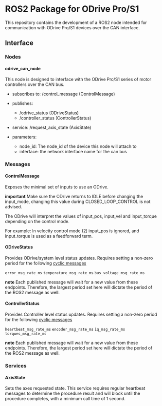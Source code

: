 # ROS2 Package for ODrive Pro/S1 

This repository contains the development of a ROS2 node intended for communication with ODrive Pro/S1 devices over the CAN interface.

## Interface
### Nodes
#### odrive_can_node

This node is designed to interface with the ODrive Pro/S1 series of motor controllers over the CAN bus.

* subscribes to: /control_message (ControlMessage)

* publishes: 
    * /odrive_status (ODriveStatus)
    * /controller_status (ControllerStatus)

* service: /request_axis_state (AxisState)

* parameters:

    * node_id: The node_id of the device this node will attach to
    * interface: the network interface name for the can bus

### Messages

#### ControlMessage

Exposes the minimal set of inputs to use an ODrive. 

**important** Make sure the ODrive returns to IDLE before changing the input_mode, changing this value during CLOSED_LOOP_CONTROL is not advised.

The ODrive will interpret the values of input_pos, input_vel and input_torque depending on the control mode. 

For example: In velocity control mode (2) input_pos is ignored, and input_torque is used as a feedforward term.

#### ODriveStatus

Provides ODrive/system level status updates. 
Requires setting a non-zero period for the following [cyclic messages](https://docs.odriverobotics.com/v/latest/manual/can-protocol.html#cyclic-messages)

`error_msg_rate_ms`
`temperature_msg_rate_ms`
`bus_voltage_msg_rate_ms`

**note** Each published message will wait for a new value from these endpoints. Therefore, the largest period set here will dictate the period of the ROS2 message as well.

#### ControllerStatus

Provides Controller level status updates. 
Requires setting a non-zero period for the following [cyclic messages](https://docs.odriverobotics.com/v/latest/manual/can-protocol.html#cyclic-messages)

`heartbeat_msg_rate_ms`
`encoder_msg_rate_ms`
`iq_msg_rate_ms`
`torques_msg_rate_ms`

**note** Each published message will wait for a new value from these endpoints. Therefore, the largest period set here will dictate the period of the ROS2 message as well.

### Services

#### AxisState

Sets the axes requested state. This service requires regular heartbeat messages to determine the procedure result and will block until the procedure completes, with a minimum call time of 1 second.
